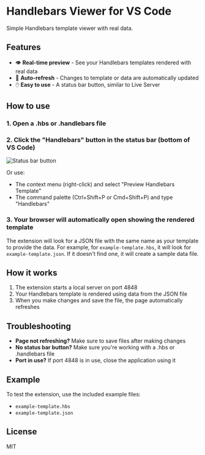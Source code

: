 # Handlebars Viewer for VS Code

Simple Handlebars template viewer with real data.

## Features

- 👁️ **Real-time preview** - See your Handlebars templates rendered with real data
- 🔄 **Auto-refresh** - Changes to template or data are automatically updated
- 🖱️ **Easy to use** - A status bar button, similar to Live Server

## How to use

### 1. Open a .hbs or .handlebars file

### 2. Click the "Handlebars" button in the status bar (bottom of VS Code)

![Status bar button](https://via.placeholder.com/300x50?text=Status+Bar+Button)

Or use:
- The context menu (right-click) and select "Preview Handlebars Template"
- The command palette (Ctrl+Shift+P or Cmd+Shift+P) and type "Handlebars"

### 3. Your browser will automatically open showing the rendered template

The extension will look for a JSON file with the same name as your template to provide the data. For example, for `example-template.hbs`, it will look for `example-template.json`. If it doesn't find one, it will create a sample data file.

## How it works

1. The extension starts a local server on port 4848
2. Your Handlebars template is rendered using data from the JSON file
3. When you make changes and save the file, the page automatically refreshes

## Troubleshooting

- **Page not refreshing?** Make sure to save files after making changes
- **No status bar button?** Make sure you're working with a .hbs or .handlebars file
- **Port in use?** If port 4848 is in use, close the application using it

## Example

To test the extension, use the included example files:

- `example-template.hbs`
- `example-template.json`

## License

MIT
